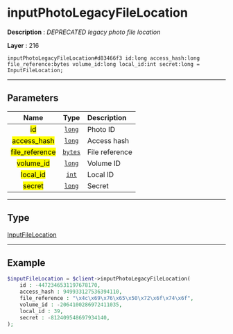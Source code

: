 # inputPhotoLegacyFileLocation

**Description** : *DEPRECATED legacy photo file location*

**Layer** : 216

```tl
inputPhotoLegacyFileLocation#d83466f3 id:long access_hash:long file_reference:bytes volume_id:long local_id:int secret:long = InputFileLocation;
```

---

## Parameters

| Name | Type | Description |
| :---: | :---: | :--- |
| <mark>id</mark> | [`long`](type/long) | Photo ID |
| <mark>access_hash</mark> | [`long`](type/long) | Access hash |
| <mark>file_reference</mark> | [`bytes`](type/bytes) | File reference |
| <mark>volume_id</mark> | [`long`](type/long) | Volume ID |
| <mark>local_id</mark> | [`int`](type/int) | Local ID |
| <mark>secret</mark> | [`long`](type/long) | Secret |

---

## Type

[InputFileLocation](type/InputFileLocation)

---

## Example

```php
$inputFileLocation = $client->inputPhotoLegacyFileLocation(
	id : -4472346531197678170,
	access_hash : 949933127536394110,
	file_reference : "\x4c\x69\x76\x65\x50\x72\x6f\x74\x6f",
	volume_id : -2064100286972411035,
	local_id : 39,
	secret : -812409548697934140,
);
```